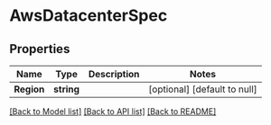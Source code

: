 # AwsDatacenterSpec

## Properties
Name | Type | Description | Notes
------------ | ------------- | ------------- | -------------
**Region** | **string** |  | [optional] [default to null]

[[Back to Model list]](../README.md#documentation-for-models) [[Back to API list]](../README.md#documentation-for-api-endpoints) [[Back to README]](../README.md)



